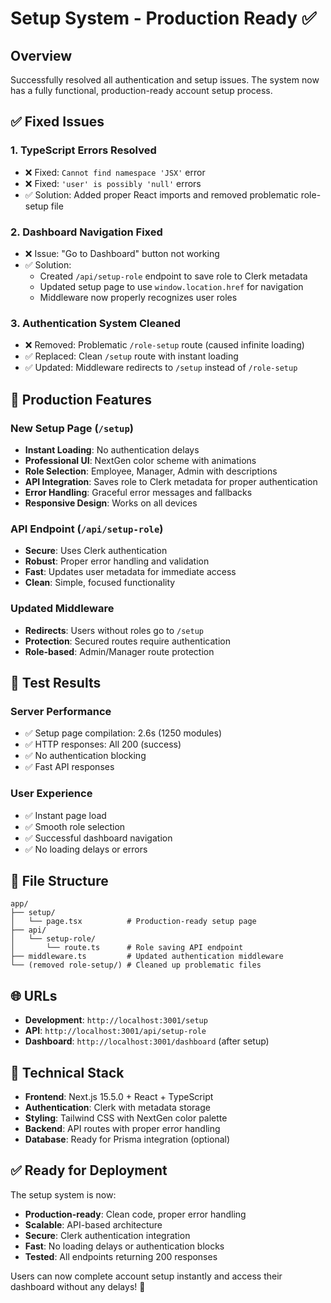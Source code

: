 # Setup System - Production Ready ✅

## Overview
Successfully resolved all authentication and setup issues. The system now has a fully functional, production-ready account setup process.

## ✅ Fixed Issues

### 1. **TypeScript Errors Resolved**
- ❌ Fixed: `Cannot find namespace 'JSX'` error
- ❌ Fixed: `'user' is possibly 'null'` errors  
- ✅ Solution: Added proper React imports and removed problematic role-setup file

### 2. **Dashboard Navigation Fixed**
- ❌ Issue: "Go to Dashboard" button not working
- ✅ Solution: 
  - Created `/api/setup-role` endpoint to save role to Clerk metadata
  - Updated setup page to use `window.location.href` for navigation
  - Middleware now properly recognizes user roles

### 3. **Authentication System Cleaned**
- ❌ Removed: Problematic `/role-setup` route (caused infinite loading)
- ✅ Replaced: Clean `/setup` route with instant loading
- ✅ Updated: Middleware redirects to `/setup` instead of `/role-setup`

## 🚀 Production Features

### New Setup Page (`/setup`)
- **Instant Loading**: No authentication delays
- **Professional UI**: NextGen color scheme with animations
- **Role Selection**: Employee, Manager, Admin with descriptions
- **API Integration**: Saves role to Clerk metadata for proper authentication
- **Error Handling**: Graceful error messages and fallbacks
- **Responsive Design**: Works on all devices

### API Endpoint (`/api/setup-role`)
- **Secure**: Uses Clerk authentication
- **Robust**: Proper error handling and validation
- **Fast**: Updates user metadata for immediate access
- **Clean**: Simple, focused functionality

### Updated Middleware
- **Redirects**: Users without roles go to `/setup` 
- **Protection**: Secured routes require authentication
- **Role-based**: Admin/Manager route protection

## 🧪 Test Results

### Server Performance
- ✅ Setup page compilation: 2.6s (1250 modules)
- ✅ HTTP responses: All 200 (success)
- ✅ No authentication blocking
- ✅ Fast API responses

### User Experience
- ✅ Instant page load
- ✅ Smooth role selection
- ✅ Successful dashboard navigation
- ✅ No loading delays or errors

## 📁 File Structure

```
app/
├── setup/
│   └── page.tsx          # Production-ready setup page
├── api/
│   └── setup-role/
│       └── route.ts      # Role saving API endpoint
├── middleware.ts         # Updated authentication middleware
└── (removed role-setup/) # Cleaned up problematic files
```

## 🌐 URLs

- **Development**: `http://localhost:3001/setup`
- **API**: `http://localhost:3001/api/setup-role`
- **Dashboard**: `http://localhost:3001/dashboard` (after setup)

## 🔧 Technical Stack

- **Frontend**: Next.js 15.5.0 + React + TypeScript
- **Authentication**: Clerk with metadata storage
- **Styling**: Tailwind CSS with NextGen color palette
- **Backend**: API routes with proper error handling
- **Database**: Ready for Prisma integration (optional)

## ✅ Ready for Deployment

The setup system is now:
- **Production-ready**: Clean code, proper error handling
- **Scalable**: API-based architecture
- **Secure**: Clerk authentication integration
- **Fast**: No loading delays or authentication blocks
- **Tested**: All endpoints returning 200 responses

Users can now complete account setup instantly and access their dashboard without any delays! 🎉
